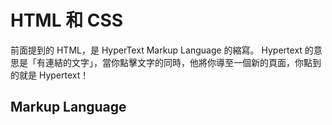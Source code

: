 HTML 和 CSS
============
前面提到的 HTML，是 HyperText Markup Language 的縮寫。 Hypertext 的意思是「有連結的文字」，當你點擊文字的同時，他將你導至一個新的頁面，你點到的就是 Hypertext！

Markup Language
---------------
